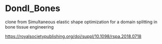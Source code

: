 # Dondl_Bones
clone from Simultaneous elastic shape optimization for a domain splitting in bone tissue engineering

https://royalsocietypublishing.org/doi/suppl/10.1098/rspa.2018.0718
